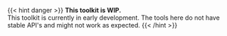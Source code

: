 {{< hint danger >}}
**This toolkit is WIP.**\
This toolkit is currently in early development. The tools here do not have
stable API's and might not work as expected.
{{< /hint >}}
